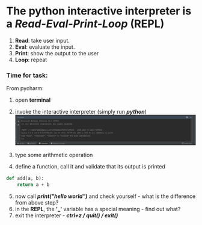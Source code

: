 # The python interactive interpreter is a *Read-Eval-Print-Loop* (REPL)

 1. **Read**: take user input.
 2. **Eval**: evaluate the input.
 3. **Print**: show the output to the user
 4. **Loop**: repeat
### Time for task:
From pycharm:
 1. open **terminal**
 2. invoke the interactive interpreter (simply run ***python***)
 ![Terminal window](/images/image002.png)

3. type some arithmetic operation
4. define a function, call it and validate that its output is printed
```python
def add(a, b):
	return a + b
```
5. now call ***print("hello world")*** and check yourself - what is the difference from above step?
6. in the **REPL**, the **'_'** variable has a special meaning - find out what?
7. exit the interpreter - ***ctrl+z / quit() / exit()***


<!--stackedit_data:
eyJoaXN0b3J5IjpbLTY5MjE4MTA4Nl19
-->